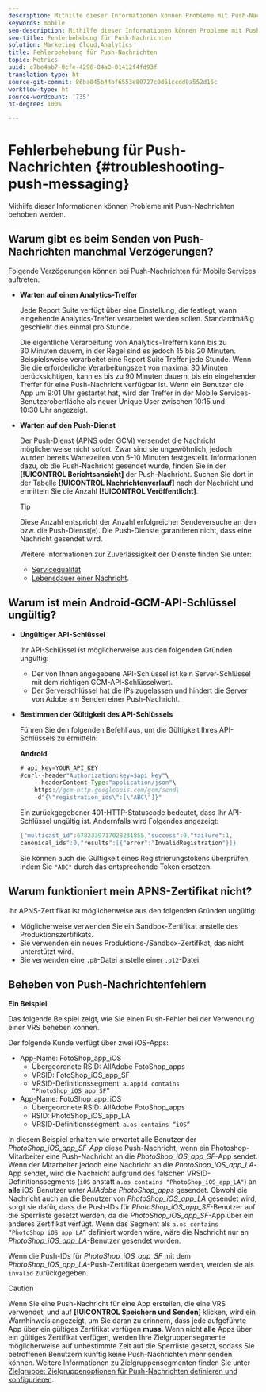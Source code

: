 ```yaml
---
description: Mithilfe dieser Informationen können Probleme mit Push-Nachrichten behoben werden.
keywords: mobile
seo-description: Mithilfe dieser Informationen können Probleme mit Push-Nachrichten behoben werden.
seo-title: Fehlerbehebung für Push-Nachrichten
solution: Marketing Cloud,Analytics
title: Fehlerbehebung für Push-Nachrichten
topic: Metrics
uuid: c7be4ab7-0cfe-4296-84a8-01412f4fd93f
translation-type: ht
source-git-commit: 86ba045b44bf6553e80727c0d61ccdd9a552d16c
workflow-type: ht
source-wordcount: '735'
ht-degree: 100%

---
```



# Fehlerbehebung für Push-Nachrichten {#troubleshooting-push-messaging}

Mithilfe dieser Informationen können Probleme mit Push-Nachrichten behoben werden.

## Warum gibt es beim Senden von Push-Nachrichten manchmal Verzögerungen?

Folgende Verzögerungen können bei Push-Nachrichten für Mobile Services auftreten:

* **Warten auf einen Analytics-Treffer**

   Jede Report Suite verfügt über eine Einstellung, die festlegt, wann eingehende Analytics-Treffer verarbeitet werden sollen. Standardmäßig geschieht dies einmal pro Stunde.

   Die eigentliche Verarbeitung von Analytics-Treffern kann bis zu 30 Minuten dauern, in der Regel sind es jedoch 15 bis 20 Minuten. Beispielsweise verarbeitet eine Report Suite Treffer jede Stunde. Wenn Sie die erforderliche Verarbeitungszeit von maximal 30 Minuten berücksichtigen, kann es bis zu 90 Minuten dauern, bis ein eingehender Treffer für eine Push-Nachricht verfügbar ist. Wenn ein Benutzer die App um 9:01 Uhr gestartet hat, wird der Treffer in der Mobile Services-Benutzeroberfläche als neuer Unique User zwischen 10:15 und 10:30 Uhr angezeigt.

* **Warten auf den Push-Dienst**

   Der Push-Dienst (APNS oder GCM) versendet die Nachricht möglicherweise nicht sofort. Zwar sind sie ungewöhnlich, jedoch wurden bereits Wartezeiten von 5–10 Minuten festgestellt. Informationen dazu, ob die Push-Nachricht gesendet wurde, finden Sie in der **[!UICONTROL Berichtsansicht]** der Push-Nachricht. Suchen Sie dort in der Tabelle **[!UICONTROL Nachrichtenverlauf]** nach der Nachricht und ermitteln Sie die Anzahl **[!UICONTROL Veröffentlicht]**.

   >[!TIP]
   >
   >Diese Anzahl entspricht der Anzahl erfolgreicher Sendeversuche an den bzw. die Push-Dienst(e). Die Push-Dienste garantieren nicht, dass eine Nachricht gesendet wird.

   Weitere Informationen zur Zuverlässigkeit der Dienste finden Sie unter:

   * [Servicequalität](https://developer.apple.com/library/content/documentation/NetworkingInternet/Conceptual/RemoteNotificationsPG/APNSOverview.html#//apple_ref/doc/uid/TP40008194-CH8-SW5l)
   * [Lebensdauer einer Nachricht](https://developers.google.com/cloud-messaging/concept-options#lifetime.).

## Warum ist mein Android-GCM-API-Schlüssel ungültig?

* **Ungültiger API-Schlüssel**

   Ihr API-Schlüssel ist möglicherweise aus den folgenden Gründen ungültig:

   * Der von Ihnen angegebene API-Schlüssel ist kein Server-Schlüssel mit dem richtigen GCM-API-Schlüsselwert.
   * Der Serverschlüssel hat die IPs zugelassen und hindert die Server von Adobe am Senden einer Push-Nachricht.

* **Bestimmen der Gültigkeit des API-Schlüssels**

   Führen Sie den folgenden Befehl aus, um die Gültigkeit Ihres API-Schlüssels zu ermitteln:

   **Android**

   ```java
   # api_key=YOUR_API_KEY
   #curl--header"Authorization:key=$api_key"\
       --headerContent-Type:"application/json"\ 
       https://gcm-http.googleapis.com/gcm/send\
       -d"{\"registration_ids\":[\"ABC\"]}"
   ```

   Ein zurückgegebener 401-HTTP-Statuscode bedeutet, dass Ihr API-Schlüssel ungültig ist. Andernfalls wird Folgendes angezeigt:

   ```java
   {"multicast_id":6782339717028231855,"success":0,"failure":1,
   canonical_ids":0,"results":[{"error":"InvalidRegistration"}]}
   ```

   Sie können auch die Gültigkeit eines Registrierungstokens überprüfen, indem Sie `"ABC"` durch das entsprechende Token ersetzen.

## Warum funktioniert mein APNS-Zertifikat nicht?

Ihr APNS-Zertifikat ist möglicherweise aus den folgenden Gründen ungültig:

* Möglicherweise verwenden Sie ein Sandbox-Zertifikat anstelle des Produktionszertifikats.
* Sie verwenden ein neues Produktions-/Sandbox-Zertifikat, das nicht unterstützt wird.
* Sie verwenden eine `.p8`-Datei anstelle einer `.p12`-Datei.

## Beheben von Push-Nachrichtenfehlern

**Ein Beispiel**

Das folgende Beispiel zeigt, wie Sie einen Push-Fehler bei der Verwendung einer VRS beheben können.

Der folgende Kunde verfügt über zwei iOS-Apps:

* App-Name: FotoShop_app_iOS
   * Übergeordnete RSID: AllAdobe FotoShop_apps
   * VRSID: FotoShop_iOS_app_SF
   * VRSID-Definitionssegment: `a.appid contains “PhotoShop_iOS_app_SF”`
* App-Name: FotoShop_app_iOS
   * Übergeordnete RSID: AllAdobe FotoShop_apps
   * RSID: PhotoShop_iOS_app_LA
   * VRSID-Definitionssegment: `a.os contains “iOS”`

In diesem Beispiel erhalten wie erwartet alle Benutzer der *PhotoShop_iOS_app_SF-App* diese Push-Nachricht, wenn ein Photoshop-Mitarbeiter eine Push-Nachricht an die *PhotoShop_iOS_app_SF*-App sendet. Wenn der Mitarbeiter jedoch eine Nachricht an die *PhotoShop_iOS_app_LA*-App sendet, wird die Nachricht aufgrund des falschen VRSID-Definitionssegments (`iOS` anstatt `a.os contains "PhotoShop_iOS_app_LA"`) an **alle** iOS-Benutzer unter *AllAdobe PhotoShop_apps* gesendet. Obwohl die Nachricht auch an die Benutzer von *PhotoShop_iOS_app_LA* gesendet wird, sorgt sie dafür, dass die Push-IDs für *PhotoShop_iOS_app_SF*-Benutzer auf die Sperrliste gesetzt werden, da die *PhotoShop_iOS_app_SF*-App über ein anderes Zertifikat verfügt. Wenn das Segment als `a.os contains “PhotoShop_iOS_app_LA”` definiert worden wäre, wäre die Nachricht nur an *PhotoShop_iOS_app_LA*-Benutzer gesendet worden.

Wenn die Push-IDs für *PhotoShop_iOS_app_SF* mit dem *PhotoShop_IOS_app_LA*-Push-Zertifikat übergeben werden, werden sie als `invalid` zurückgegeben.

>[!CAUTION]
>
>Wenn Sie eine Push-Nachricht für eine App erstellen, die eine VRS verwendet, und auf **[!UICONTROL Speichern und Senden]** klicken, wird ein Warnhinweis angezeigt, um Sie daran zu erinnern, dass jede aufgeführte App über ein gültiges Zertifikat verfügen **muss**. Wenn nicht **alle** Apps über ein gültiges Zertifikat verfügen, werden Ihre Zielgruppensegmente möglicherweise auf unbestimmte Zeit auf die Sperrliste gesetzt, sodass Sie betroffenen Benutzern künftig keine Push-Nachrichten mehr senden können. Weitere Informationen zu Zielgruppensegmenten finden Sie unter [Zielgruppe: Zielgruppenoptionen für Push-Nachrichten definieren und konfigurieren](/help/using/in-app-messaging/t-create-push-message/c-audience-push-message.md).
